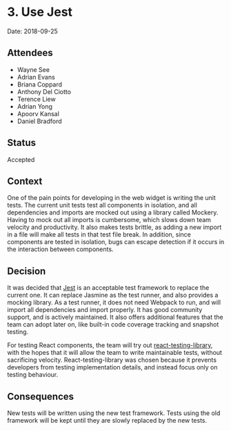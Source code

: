 # 3. Use Jest

Date: 2018-09-25

## Attendees
- Wayne See
- Adrian Evans
- Briana Coppard
- Anthony Del Ciotto
- Terence Liew
- Adrian Yong
- Apoorv Kansal
- Daniel Bradford

## Status

Accepted

## Context

One of the pain points for developing in the web widget is writing the unit tests. The current unit tests test all components in isolation,
and all dependencies and imports are mocked out using a library called Mockery. Having to mock out all imports is cumbersome, which slows
down team velocity and productivity. It also makes tests brittle, as adding a new import in a file will make all tests in that test file
break. In addition, since components are tested in isolation, bugs can escape detection if it occurs in the interaction between components.

## Decision

It was decided that [Jest](https://jestjs.io/) is an acceptable test framework to replace the current one. It can replace Jasmine as the test
runner, and also provides a mocking library. As a test runner, it does not need
Webpack to run, and will import all dependencies and import properly. It has good community support, and is actively maintained.
It also offers additional features that the team can adopt later on, like built-in code coverage tracking and snapshot testing.

For testing React components, the team will try out [react-testing-library](https://github.com/kentcdodds/react-testing-library#readme),
with the hopes that it will allow the team to write maintainable tests, without sacrificing velocity. React-testing-library was
chosen because it prevents developers from testing implementation details, and instead focus only on testing behaviour.


## Consequences

New tests will be written using the new test framework. Tests using the old framework will be kept until they are slowly replaced
by the new tests.
